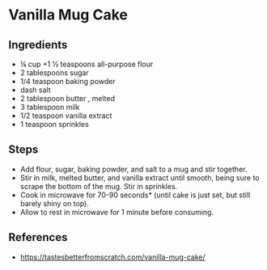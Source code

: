 # Vanilla Mug Cake

## Ingredients

- ¼ cup +1 ½ teaspoons all-purpose flour
- 2 tablespoons sugar
- 1/4 teaspoon baking powder
- dash salt
- 2 tablespoon butter , melted
- 3 tablespoon milk
- 1/2 teaspoon vanilla extract
- 1 teaspoon sprinkles

## Steps

- Add flour, sugar, baking powder, and salt to a mug and stir together.
- Stir in milk, melted butter, and vanilla extract until smooth, being sure to scrape the bottom of the mug. Stir in sprinkles.
- Cook in microwave for 70-90 seconds* (until cake is just set, but still barely shiny on top).
- Allow to rest in microwave for 1 minute before consuming.

## References

- https://tastesbetterfromscratch.com/vanilla-mug-cake/
